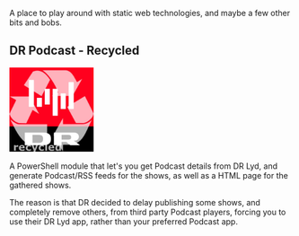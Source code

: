 A place to play around with static web technologies, and maybe a few other bits and bobs.

## DR Podcast - Recycled

[<img alt="Recycled DR Lyd logo" src="/podcast/assets/icon-logo-drlyd-recycled-800x800.jpg" width="150">](https://briped.github.io/podcast/)

A PowerShell module that let's you get Podcast details from DR Lyd, and generate Podcast/RSS feeds for the shows, as well as a HTML page for the gathered shows.

The reason is that DR decided to delay publishing some shows, and completely remove others, from third party Podcast players, forcing you to use their DR Lyd app, rather than your preferred Podcast app.
